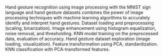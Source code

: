 Hand gesture recognition using image processing with the MNIST sign language and hand gesture datasets combines the power of image processing techniques with machine learning algorithms to accurately identify and interpret hand gestures.
Dataset loading and preprocessing (scaling, binarization).
Image enhancement using histogram equalization, noise removal, and thresholding.
KNN model training on the preprocessed data, evaluation of accuracy.
Hand gesture dataset exploration (image loading, visualization).
Feature transformation using PCA, standardization.
KNN classification with PCA-transformed features.
